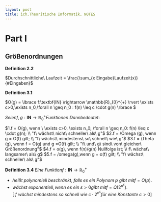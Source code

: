 ```yaml
---
layout: post
title: ich,Theoritische Informatik, NOTES
---
```

# Part I 
 
## Größenordnungen 

**Definition 2.2** 

$Durchschnittliche\ Laufzeit = \frac{\sum_{x Eingabe}Laufzeit(x)}{#Eingaben}$

**Definition 3.1**  

$O(g) = \lbrace f:\textbf{IN} \rightarrow  \mathbb{R}_{0}^{+} \rvert \exists c>0,\exists n_0,\forall n \geq n_0 : f(n)   \leq c \cdot g(n) \rbrace $ 

$Seien f, g: \textbf{IN} \rightarrow \mathbb{R}_{0}^{+} Funktionen. Dann bedeutet:$ 
 
$1.f = O(g), wenn \ \exists c>0, \exists n_0, \forall n \geq n_0: f(n) \leq c \cdot g(n); \\
"f\ wächst\ nicht\ schneller\ als\ g"$ 
$2.f = \Omega (g), wenn g = O(f) gilt; \\
"f\ wächst\ mindestens\ so\ schnell\ wie\ g"$ 
$3.f = \Theta (g), wenn f = O(g) und g =O(f) gilt; \\
"f\ und\ g\ sind\ von\ gleicher\ Größenordnung"$ 
$4.f = o(g), wenn f(n)/g(n) Nullfolge ist; \\
f\ wächst\ langsamer\ als\ g$ 
$5.f = /omega(g),wenn g = o(f) gilt; \\
"f\ wächst\ schneller\ als\ g"$ 

**Definition 3.4**  $Eine\ Funktion f:\textbf{IN} \rightarrow \mathbb{R}_{0}^{+}$ 
+ $heißt\ polynomiell\ beschränkt,\ falls\ es\ ein\ Polynom\ p\ gibt\ mit f = O(p).$ 
+ $wächst\ exponentiell, wenn\ es\ ein\ \varepsilon > 0 gibt\ mit f = \Omega (2^{n^{\varepsilon}}). \lbrack\ f\ wächst\  mindestens\ so\ schnell\ wie\ c \cdot 2^{n^{\varepsilon}} für\ eine\ Konstante\ c>0 \rbrack$ 